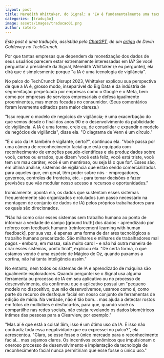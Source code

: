 ```yaml
---
layout: post 
title: Meredith Whittaker, do Signal: a "IA é fundamentalmente uma tecnologia de vigilância"
categories: [tradução]
image: assets/images/traducao01.png
author: sotero
---
```


_Este post é uma tradução, assistida pelo [ChatGPT](https://chat.openai.com/), de um [artigo](https://techcrunch.com/2023/09/25/signals-meredith-whittaker-ai-is-fundamentally-a-surveillance-technology/) de Devin Coldewey no TechCrunch._

Por que tantas empresas que dependem da monetização dos dados de seus usuários parecem estar extremamente interessadas em IA? Se você perguntar à presidente da Signal, Meredith Whittaker (e eu perguntei), ela dirá que é simplesmente porque "a IA é uma tecnologia de vigilância".

No palco do TechCrunch Disrupt 2023, Whittaker explicou sua perspectiva de que a IA é, grosso modo, inseparável do Big Data e da indústria de segmentação perpetuada por empresas como o Google e o Meta, bem como por empresas de serviços empresariais e defesa igualmente proeminentes, mas menos focadas no consumidor. (Seus comentários foram levemente editados para maior clareza.)

"Isso requer o modelo de negócios de vigilância; é uma exacerbação do que vemos desde o final dos anos 90 e o desenvolvimento da publicidade de vigilância. A IA é uma forma, creio eu, de consolidar e expandir o modelo de negócios de vigilância", disse ela. "O diagrama de Venn é um círculo."

"E o uso da IA também é vigilante, certo?", continuou ela. "Você passa por uma câmera de reconhecimento facial que está equipada com reconhecimento de emoções pseudo-científicas e ela produz dados sobre você, certos ou errados, que dizem 'você está feliz, você está triste, você tem um mau caráter, você é um mentiroso, ou seja lá o que for'. Esses são, em última análise, sistemas de vigilância que estão sendo comercializados para aqueles que, em geral, têm poder sobre nós - empregadores, governos, controles de fronteira, etc. - para tomar decisões e fazer previsões que vão modular nosso acesso a recursos e oportunidades."

Ironicamente, aponta ela, os dados que sustentam esses sistemas frequentemente são organizados e rotulados (um passo necessário na montagem de conjunto de dados de IA) pelos próprios trabalhadores para os quais são direcionados.

"Não há como criar esses sistemas sem trabalho humano ao ponto de informar a verdade de campo [ground truth] dos dados - aprendizado por reforço com feedback humano [reinforcement learning with human feedback], por sua vez, é apenas uma forma de dar ares tecnológicos a trabalho humano precarizado. São milhares e milhares de trabalhadores mal pagos - embora, em massa, saia muito caro! - e não há outra maneira de criar esses sistemas, ponto final", explicou ela. "De certa forma, o que estamos vendo é uma espécie de Mágico de Oz, quando puxamos a cortina, não há tanta inteligência assim."

No entanto, nem todos os sistemas de IA e aprendizado de máquina são igualmente exploradores. Quando perguntei se o Signal usa alguma ferramenta ou processo de IA em seu aplicativo ou no processo de desenvolvimento, ela confirmou que o aplicativo possui um "pequeno modelo no dispositivo, que não desenvolvemos, usamos como é, como parte do recurso de desfoque facial em nosso conjunto de ferramentas de edição de mídia. Na verdade, não é tão bom... mas ajuda a detectar rostos em fotos de multidões e desfocá-los, para que, quando você os compartilhe nas redes sociais, não esteja revelando os dados biométricos íntimos das pessoas para a Clearview, por exemplo."

"Mas aí é que está a coisa! Sim, isso é um ótimo uso da IA. E isso não contradiz toda essa negatividade que eu expressei no palco?", ela acrescentou. "Claro, se esse fosse o único mercado para o reconhecimento facial... mas sejamos claros. Os incentivos econômicos que impulsionam o oneroso processo de desenvolvimento e implantação da tecnologia de reconhecimento facial nunca permitiriam que esse fosse o único uso."
